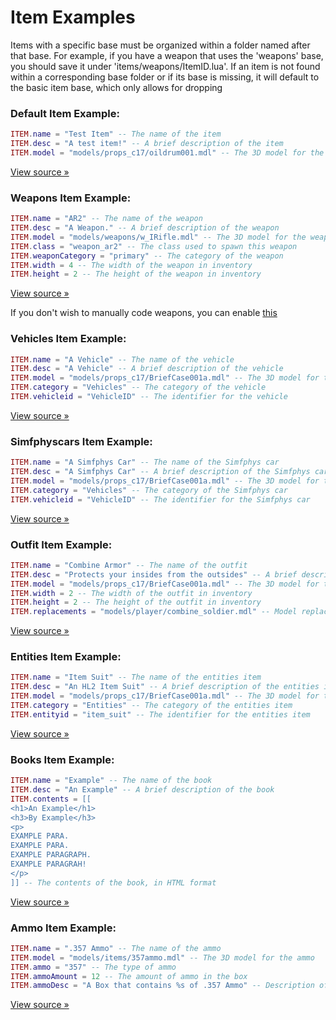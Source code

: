# Item Examples
Items with a specific base must be organized within a folder named after that base. For example, if you have a weapon that uses the 'weapons' base, you should save it under 'items/weapons/ItemID.lua'. If an item is not found within a corresponding base folder or if its base is missing, it will default to the basic item base, which only allows for dropping

### Default Item Example:

```lua
ITEM.name = "Test Item" -- The name of the item
ITEM.desc = "A test item!" -- A brief description of the item
ITEM.model = "models/props_c17/oildrum001.mdl" -- The 3D model for the item
```

[View source »](https://github.com/Lilia-Framework/Lilia/blob/main/lilia/libraries/items/config/items/defaultitem.txt)

### Weapons Item Example:

```lua
ITEM.name = "AR2" -- The name of the weapon
ITEM.desc = "A Weapon." -- A brief description of the weapon
ITEM.model = "models/weapons/w_IRifle.mdl" -- The 3D model for the weapon
ITEM.class = "weapon_ar2" -- The class used to spawn this weapon
ITEM.weaponCategory = "primary" -- The category of the weapon
ITEM.width = 4 -- The width of the weapon in inventory
ITEM.height = 2 -- The height of the weapon in inventory
```

[View source »](https://github.com/Lilia-Framework/Lilia/blob/main/lilia/libraries/items/config/items/weapons/ar2.txt)

If you don't wish to manually code weapons, you can enable [this](https://github.com/Lilia-Framework/Lilia/blob/2.0/lilia/modules/development/modules/easyitemgenerator/config.lua#L2)

### Vehicles Item Example:

```lua
ITEM.name = "A Vehicle" -- The name of the vehicle
ITEM.desc = "A Vehicle" -- A brief description of the vehicle
ITEM.model = "models/props_c17/BriefCase001a.mdl" -- The 3D model for the vehicle
ITEM.category = "Vehicles" -- The category of the vehicle
ITEM.vehicleid = "VehicleID" -- The identifier for the vehicle
```

[View source »](https://github.com/Lilia-Framework/Lilia/blob/2.0/lilia/modules/core/items/vehicles/vehicleexample.txt)

### Simfphyscars Item Example:

```lua
ITEM.name = "A Simfphys Car" -- The name of the Simfphys car
ITEM.desc = "A Simfphys Car" -- A brief description of the Simfphys car
ITEM.model = "models/props_c17/BriefCase001a.mdl" -- The 3D model for the Simfphys car
ITEM.category = "Vehicles" -- The category of the Simfphys car
ITEM.vehicleid = "VehicleID" -- The identifier for the Simfphys car
```

[View source »](https://github.com/Lilia-Framework/Lilia/blob/main/lilia/libraries/items/config/items/simfphyscars/carexample.txt)

### Outfit Item Example:

```lua
ITEM.name = "Combine Armor" -- The name of the outfit
ITEM.desc = "Protects your insides from the outsides" -- A brief description of the outfit
ITEM.model = "models/props_c17/BriefCase001a.mdl" -- The 3D model for the outfit
ITEM.width = 2 -- The width of the outfit in inventory
ITEM.height = 2 -- The height of the outfit in inventory
ITEM.replacements = "models/player/combine_soldier.mdl" -- Model replacement for the player wearing the outfit
```

[View source »](https://github.com/Lilia-Framework/Lilia/blob/main/lilia/libraries/items/config/items/outfit/rebel_armor.txt)

### Entities Item Example:

```lua
ITEM.name = "Item Suit" -- The name of the entities item
ITEM.desc = "An HL2 Item Suit" -- A brief description of the entities item
ITEM.model = "models/props_c17/BriefCase001a.mdl" -- The 3D model for the entities item
ITEM.category = "Entities" -- The category of the entities item
ITEM.entityid = "item_suit" -- The identifier for the entities item
```

[View source »](https://github.com/Lilia-Framework/Lilia/blob/main/lilia/libraries/items/config/items/entities/item_suit.txt)

### Books Item Example:

```lua
ITEM.name = "Example" -- The name of the book
ITEM.desc = "An Example" -- A brief description of the book
ITEM.contents = [[
<h1>An Example</h1>
<h3>By Example</h3>
<p>
EXAMPLE PARA.
EXAMPLE PARA.
EXAMPLE PARAGRAPH.
EXAMPLE PARAGRAH!
</p>
]] -- The contents of the book, in HTML format
```

[View source »](https://github.com/Lilia-Framework/Lilia/blob/main/lilia/libraries/items/config/items/books/book.txt)

### Ammo Item Example:

```lua
ITEM.name = ".357 Ammo" -- The name of the ammo
ITEM.model = "models/items/357ammo.mdl" -- The 3D model for the ammo
ITEM.ammo = "357" -- The type of ammo
ITEM.ammoAmount = 12 -- The amount of ammo in the box
ITEM.ammoDesc = "A Box that contains %s of .357 Ammo" -- Description of the ammo box
```

[View source »](https://github.com/Lilia-Framework/Lilia/blob/main/lilia/libraries/items/config/items/ammo/357ammo.txt)

